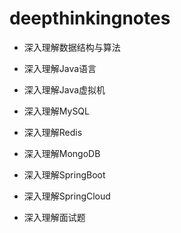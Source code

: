# deepthinkingnotes

- 深入理解数据结构与算法
  
- 深入理解Java语言

- 深入理解Java虚拟机

- 深入理解MySQL

- 深入理解Redis

- 深入理解MongoDB

- 深入理解SpringBoot
  
- 深入理解SpringCloud

- 深入理解面试题



